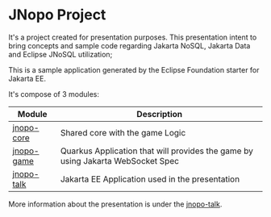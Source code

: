 # JNopo Project

It's a project created for presentation purposes. This presentation intent to bring concepts and sample code regarding Jakarta NoSQL, Jakarta Data and Eclipse JNoSQL utilization;

This is a sample application generated by the Eclipse Foundation starter for Jakarta EE.

It's compose of 3 modules:

| Module                   | Description                                                                     |
|--------------------------|---------------------------------------------------------------------------------|
| [jnopo-core](jnopo-core) | Shared core with the game Logic                                                 |
| [jnopo-game](jnopo-game) | Quarkus Application that will provides the game by using Jakarta WebSocket Spec |
| [jnopo-talk](jnopo-talk) | Jakarta EE Application used in the presentation                                 |

More information about the presentation is under the [jnopo-talk](jnopo-talk).